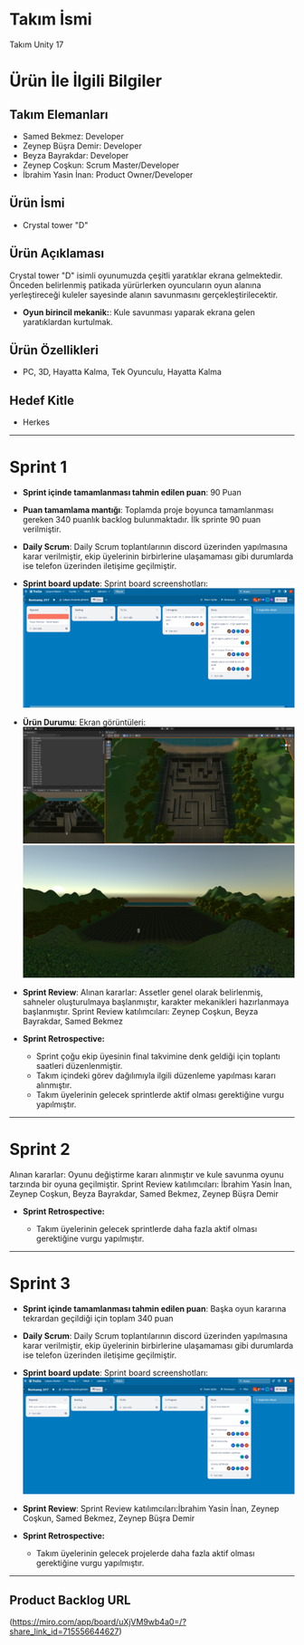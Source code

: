 # **Takım İsmi**

Takım Unity 17

# Ürün İle İlgili Bilgiler

## Takım Elemanları
- Samed Bekmez: Developer
- Zeynep Büşra Demir: Developer
- Beyza Bayrakdar: Developer
- Zeynep Coşkun: Scrum Master/Developer
- İbrahim Yasin İnan: Product Owner/Developer

## Ürün İsmi
- Crystal tower "D" 
## Ürün Açıklaması
Crystal tower "D" isimli oyunumuzda çeşitli yaratıklar ekrana gelmektedir. Önceden belirlenmiş patikada yürürlerken oyuncuların oyun alanına yerleştireceği kuleler sayesinde alanın savunmasını gerçekleştirilecektir.
- **Oyun birincil mekanik:**: Kule savunması yaparak ekrana gelen yaratıklardan kurtulmak.


## Ürün Özellikleri
- PC, 3D, Hayatta Kalma, Tek Oyunculu, Hayatta Kalma
## Hedef Kitle
- Herkes
---
# Sprint 1

- **Sprint içinde tamamlanması tahmin edilen puan**: 90 Puan


- **Puan tamamlama mantığı**: Toplamda proje boyunca tamamlanması gereken 340 puanlık backlog bulunmaktadır. İlk sprinte 90 puan verilmiştir.


- **Daily Scrum**: Daily Scrum toplantılarının discord üzerinden yapılmasına karar verilmiştir, ekip üyelerinin birbirlerine ulaşamaması gibi durumlarda ise telefon üzerinden iletişime geçilmiştir.  


- **Sprint board update**: Sprint board screenshotları: 
![Backlog 1](https://github.com/ZeynepCosk/Bootcamp_U17/blob/main/backlog1.png.png) 


- **Ürün Durumu**: Ekran görüntüleri:
  ![Screenshot 1](https://github.com/ZeynepCosk/Bootcamp_U17/blob/main/map2.png)
  ![Screenshot 2](https://github.com/ZeynepCosk/Bootcamp_U17/blob/main/map1.png)
- **Sprint Review**: 
Alınan kararlar: Assetler genel olarak belirlenmiş, sahneler oluşturulmaya başlanmıştır, karakter mekanikleri hazırlanmaya başlanmıştır. Sprint Review katılımcıları: Zeynep Coşkun, Beyza Bayrakdar, Samed Bekmez

- **Sprint Retrospective:**
  - Sprint çoğu ekip üyesinin final takvimine denk geldiği için toplantı saatleri düzenlenmiştir.
  - Takım içindeki görev dağılımıyla ilgili düzenleme yapılması kararı alınmıştır.
  - Takım üyelerinin gelecek sprintlerde aktif olması gerektiğine vurgu yapılmıştır.
--- 
# Sprint 2
Alınan kararlar: Oyunu değiştirme kararı alınmıştır ve kule savunma oyunu tarzında bir oyuna geçilmiştir.
Sprint Review katılımcıları: İbrahim Yasin İnan, Zeynep Coşkun, Beyza Bayrakdar, Samed Bekmez, Zeynep Büşra Demir

- **Sprint Retrospective:**

  - Takım üyelerinin gelecek sprintlerde daha fazla aktif olması gerektiğine vurgu yapılmıştır.
---
# Sprint 3

- **Sprint içinde tamamlanması tahmin edilen puan**: Başka oyun kararına tekrardan geçildiği için toplam 340 puan


- **Daily Scrum**: Daily Scrum toplantılarının discord üzerinden yapılmasına karar verilmiştir, ekip üyelerinin birbirlerine ulaşamaması gibi durumlarda ise telefon üzerinden iletişime geçilmiştir.

- **Sprint board update**: Sprint board screenshotları: 
![Backlog 1](https://github.com/happydll/Bootcamp-U-17/blob/ZeynepCosk/sprint%203%20trello.png) 

- **Sprint Review**: 
Sprint Review katılımcıları:İbrahim Yasin İnan, Zeynep Coşkun, Samed Bekmez, Zeynep Büşra Demir

- **Sprint Retrospective:**

  - Takım üyelerinin gelecek projelerde daha fazla aktif olması gerektiğine vurgu yapılmıştır.



---

## Product Backlog URL

(https://miro.com/app/board/uXjVM9wb4a0=/?share_link_id=715556644627)

